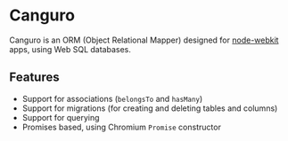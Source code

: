 # Canguro

Canguro is an ORM (Object Relational Mapper) designed for [node-webkit](https://github.com/rogerwang/node-webkit) apps, using Web SQL databases.

## Features
* Support for associations (`belongsTo` and `hasMany`)
* Support for migrations (for creating and deleting tables and columns)
* Support for querying
* Promises based, using Chromium `Promise` constructor